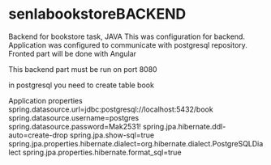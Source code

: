 # senlabookstoreBACKEND
Backend for bookstore task, JAVA
This was configuration for backend.
Application was configured to communicate with postgresql repository.
Fronted part will be done with Angular

This backend part must be run on port 8080

in postgresql you need to create table book

Application properties 
spring.datasource.url=jdbc:postgresql://localhost:5432/book
spring.datasource.username=postgres
spring.datasource.password=Mak2531!
spring.jpa.hibernate.ddl-auto=create-drop
spring.jpa.show-sql=true
spring.jpa.properties.hibernate.dialect=org.hibernate.dialect.PostgreSQLDialect
spring.jpa.properties.hibernate.format_sql=true
